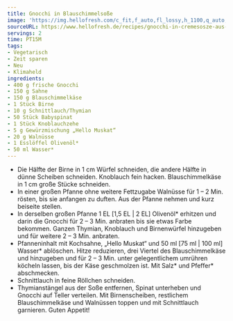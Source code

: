 ```yaml
---
title: Gnocchi in Blauschimmelsoße
image: 'https://img.hellofresh.com/c_fit,f_auto,fl_lossy,h_1100,q_auto,w_2600/hellofresh_s3/image/gnocchi-in-cremesosze-aus-blauschimmelkase-birne-65d3dbdc.jpg'
sourceURL: https://www.hellofresh.de/recipes/gnocchi-in-cremesosze-aus-blauschimmelkase-birne-62fbdf4fc1d484735d0d88dd
servings: 2
time: PT15M
tags:
- Vegetarisch
- Zeit sparen
- Neu
- Klimaheld
ingredients:
- 400 g frische Gnocchi
- 150 g Sahne
- 150 g Blauschimmelkäse
- 1 Stück Birne
- 10 g Schnittlauch/Thymian
- 50 Stück Babyspinat
- 1 Stück Knoblauchzehe
- 5 g Gewürzmischung „Hello Muskat“
- 20 g Walnüsse
- 1 Esslöffel Olivenöl*
- 50 ml Wasser*
---
```


- Die Hälfte der Birne in 1 cm Würfel schneiden, die andere Hälfte in dünne Scheiben schneiden.  Knoblauch fein hacken. Blauschimmelkäse in 1 cm große Stücke schneiden.
- In einer großen Pfanne ohne weitere Fettzugabe Walnüsse für 1 – 2 Min. rösten, bis sie anfangen zu duften. Aus der Pfanne nehmen und kurz beiseite stellen.
- In derselben großen Pfanne 1 EL [1,5 EL | 2 EL] Olivenöl\* erhitzen und darin die Gnocchi für 2 – 3 Min. anbraten bis sie etwas Farbe bekommen. Ganzen Thymian, Knoblauch und Birnenwürfel hinzugeben und für weitere 2 – 3 Min. anbraten.
- Pfanneninhalt mit Kochsahne, „Hello Muskat“ und 50 ml [75 ml | 100 ml] Wasser\* ablöschen. Hitze reduzieren, drei Viertel des Blauschimmelkäse und hinzugeben und für 2 – 3 Min. unter gelegentlichem umrühren köcheln lassen, bis der Käse geschmolzen ist. Mit Salz\* und Pfeffer\* abschmecken.
- Schnittlauch in feine Röllchen schneiden.
- Thymianstängel aus der Soße entfernen, Spinat unterheben und Gnocchi auf Teller verteilen. Mit Birnenscheiben, restlichem Blauschimmelkäse und Walnüssen toppen und mit Schnittlauch garnieren. Guten Appetit!
